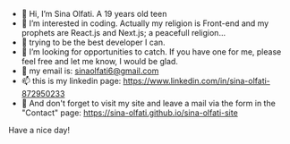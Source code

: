 - 👋 Hi, I’m Sina Olfati. A 19 years old teen
- 👀 I’m interested in coding. Actually my religion is Front-end and my prophets are React.js and Next.js; a peacefull religion...
- 🌱 trying to be the best developer I can.
- 💞️ I’m looking for opportunities to catch. If you have one for me, please feel free and let me know, I would be glad.
- 📧 my email is: sinaolfati6@gmail.com
- 📫 this is my linkedin page: https://www.linkedin.com/in/sina-olfati-872950233
- 👾 And don't forget to visit my site and leave a mail via the form in the "Contact" page: https://sina-olfati.github.io/sina-olfati-site

Have a nice day!
